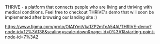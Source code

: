 THRIVE - a platform that connects people who are living and thriving with medical conditions. Feel free to checkout THRIVE's demo that will soon be implemented after browsing our landing site :)  

https://www.figma.com/proto/OIAIYmtVka1ZP2mTeA54Al/THRIVE-demo?node-id=12%3A138&scaling=scale-down&page-id=0%3A1&starting-point-node-id=7%3A2

